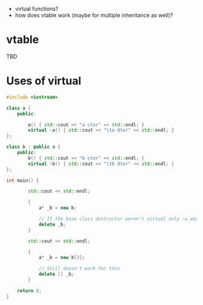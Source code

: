 * virtual functions? 
* how does vtable work (maybe for multiple inheritance as well)?

# vtable
TBD

# Uses of virtual
```cpp
#include <iostream>

class a {
	public:

		a() { std::cout << "a ctor" << std::endl; }
		virtual ~a() { std::cout << "\ta dtor" << std::endl; }
};

class b : public a {
	public:
		b() { std::cout << "b ctor" << std::endl; }
		virtual ~b() { std::cout << "\tb dtor" << std::endl; }
};

int main() {

		std::cout << std::endl;

		{
			a* _b = new b;

			// If the base class destructor weren't virtual only ~a would be called
			delete _b;
		}

		std::cout << std::endl;

		{
			a* _b = new b[3];

			// Still doesn't work for this
			delete [] _b;
		}

	return 0;
}
```
